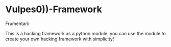 # Vulpes0))-Framework
Frumentarii 

This is a hacking framework as a python module, you can use the module to create your own hacking framework with simplicity!
